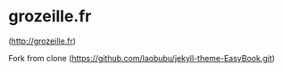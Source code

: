# grozeille.fr

(http://grozeille.fr)

Fork from clone (https://github.com/laobubu/jekyll-theme-EasyBook.git)
